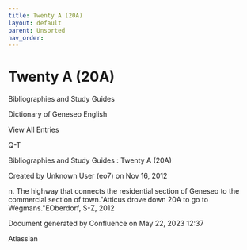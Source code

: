 ```yaml
---
title: Twenty A (20A)
layout: default
parent: Unsorted
nav_order:
---
```


# Twenty A (20A)

Bibliographies and Study Guides

Dictionary of Geneseo English

View All Entries

Q-T

Bibliographies and Study Guides : Twenty A (20A)

Created by  Unknown User (eo7) on Nov 16, 2012

n. The highway that connects the residential section of Geneseo to the commercial section of town.&quot;Atticus drove down 20A to go to Wegmans.&quot;EOberdorf, S-Z, 2012

Document generated by Confluence on May 22, 2023 12:37

Atlassian
